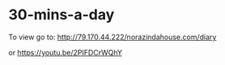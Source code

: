 # 30-mins-a-day

To view go to: http://79.170.44.222/norazindahouse.com/diary

or https://youtu.be/2PIFDCrWQhY
